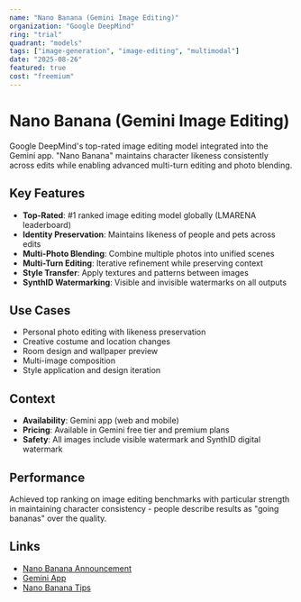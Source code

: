 ```yaml
---
name: "Nano Banana (Gemini Image Editing)"
organization: "Google DeepMind"
ring: "trial"
quadrant: "models"
tags: ["image-generation", "image-editing", "multimodal"]
date: "2025-08-26"
featured: true
cost: "freemium"
---
```


# Nano Banana (Gemini Image Editing)

Google DeepMind's top-rated image editing model integrated into the Gemini app. "Nano Banana" maintains character likeness consistently across edits while enabling advanced multi-turn editing and photo blending.

## Key Features
- **Top-Rated**: #1 ranked image editing model globally (LMARENA leaderboard)
- **Identity Preservation**: Maintains likeness of people and pets across edits
- **Multi-Photo Blending**: Combine multiple photos into unified scenes
- **Multi-Turn Editing**: Iterative refinement while preserving context
- **Style Transfer**: Apply textures and patterns between images
- **SynthID Watermarking**: Visible and invisible watermarks on all outputs

## Use Cases
- Personal photo editing with likeness preservation
- Creative costume and location changes
- Room design and wallpaper preview
- Multi-image composition
- Style application and design iteration

## Context
- **Availability**: Gemini app (web and mobile)
- **Pricing**: Available in Gemini free tier and premium plans
- **Safety**: All images include visible watermark and SynthID digital watermark

## Performance
Achieved top ranking on image editing benchmarks with particular strength in maintaining character consistency - people describe results as "going bananas" over the quality.

## Links
- [Nano Banana Announcement](https://blog.google/products/gemini/updated-image-editing-model/)
- [Gemini App](https://gemini.google/)
- [Nano Banana Tips](https://blog.google/products/gemini/nano-banana-tips/)
